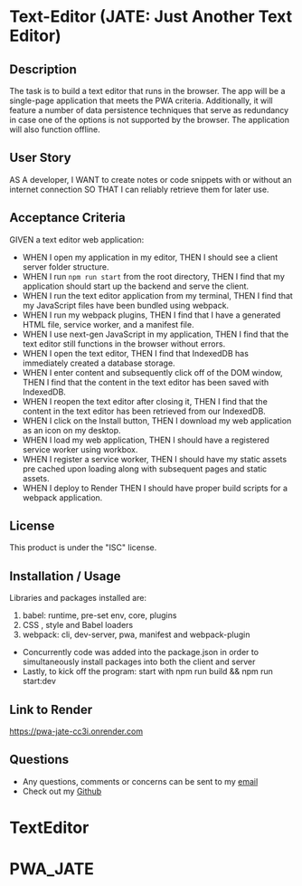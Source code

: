 # Text-Editor (JATE: Just Another Text Editor)

## Description

The task is to build a text editor that runs in the browser. The app will be a single-page application that meets the PWA criteria. Additionally, it will feature a number of data persistence techniques that serve as redundancy in case one of the options is not supported by the browser. The application will also function offline.

## User Story

AS A developer,
I WANT to create notes or code snippets with or without an internet connection
SO THAT I can reliably retrieve them for later use.

## Acceptance Criteria

GIVEN a text editor web application:

- WHEN I open my application in my editor,
  THEN I should see a client server folder structure.
- WHEN I run `npm run start` from the root directory,
  THEN I find that my application should start up the backend and serve the client.
- WHEN I run the text editor application from my terminal,
  THEN I find that my JavaScript files have been bundled using webpack.
- WHEN I run my webpack plugins,
  THEN I find that I have a generated HTML file, service worker, and a manifest file.
- WHEN I use next-gen JavaScript in my application,
  THEN I find that the text editor still functions in the browser without errors.
- WHEN I open the text editor,
  THEN I find that IndexedDB has immediately created a database storage.
- WHEN I enter content and subsequently click off of the DOM window,
  THEN I find that the content in the text editor has been saved with IndexedDB.
- WHEN I reopen the text editor after closing it,
  THEN I find that the content in the text editor has been retrieved from our IndexedDB.
- WHEN I click on the Install button,
  THEN I download my web application as an icon on my desktop.
- WHEN I load my web application,
  THEN I should have a registered service worker using workbox.
- WHEN I register a service worker,
  THEN I should have my static assets pre cached upon loading along with subsequent pages and static assets.
- WHEN I deploy to Render
  THEN I should have proper build scripts for a webpack application.

## License

This product is under the "ISC" license.

## Installation / Usage

Libraries and packages installed are:

1. babel: runtime, pre-set env, core, plugins
2. CSS , style and Babel loaders
3. webpack: cli, dev-server, pwa, manifest and webpack-plugin

- Concurrently code was added into the package.json in order to simultaneously install packages into both the client and server
- Lastly, to kick off the program: start with npm run build && npm run start:dev

## Link to Render

https://pwa-jate-cc3i.onrender.com

## Questions

- Any questions, comments or concerns can be sent to my [email](lstvn@duck.com)
- Check out my [Github](https://github.com/LorenzoNolasco)
# TextEditor
# PWA_JATE

